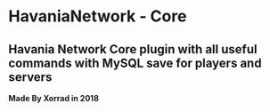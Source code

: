 # HavaniaNetwork - Core
## Havania Network Core plugin with all useful commands with MySQL save for players and servers
**Made By Xorrad in 2018**
